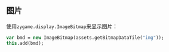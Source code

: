 ## 图片
使用`zygame.display.ImageBitmap`来显示图片：
```haxe
var bmd = new ImageBitmap(assets.getBitmapDataTile("img"));
this.add(bmd);
```